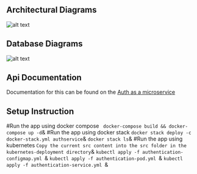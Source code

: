 
## Architectural Diagrams



![alt text](https://github.com/nanakwafo/authmicroservice/blob/master/images/icon1.png "Logo Title Text 1")

## Database Diagrams

![alt text](https://github.com/nanakwafo/authmicroservice/blob/master/images/icon3.png "Logo Title Text 1")

## Api Documentation
Documentation for this can be found on the [Auth as a microservice](https://documenter.getpostman.com/view/1213803/SzKPWhH9?version=latest)

## Setup Instruction

#Run the app using docker compose
` docker-compose build && docker-compose up -d`&
#Run the app using docker stack
`docker stack deploy -c docker-stack.yml authservice`&
`docker stack ls`&
#Run the app using kubernetes
`Copy the current src content into the src folder in the kubernetes-deployment directory`&
`kubectl apply -f authentication-configmap.yml `&
`kubectl apply -f authentication-pod.yml `&
`kubectl apply -f authentication-service.yml `&
